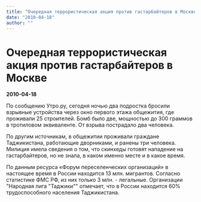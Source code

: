 ```yaml
---
title: "Очередная террористическая акция против гастарбайтеров в Москве"
date: "2010-04-18"
author: ""
---
```


# Очередная террористическая акция против гастарбайтеров в Москве

**2010-04-18** 

По сообщению Утро.ру, сегодня ночью два подростка бросили взрывные устройства через окно первого этажа общежития, где проживали 25 строителей. Бомб было две, мощностью до 300 граммов в тротиловом эквиваленте. От взрыва пострадало два человека.

По другим источникам, в общежитии проживали граждане Таджикистана, работающие дворниками, и ранены три человека. Милиция имела сведения о том, что скинхеды готовят нападение на гастарбайтеров, но не знала, в каком именно месте и в какое время.

По данным ресурса «Форум переселенческих организаций» в настоящее время в России находится 13 млн. мигрантов. Согласно статистике ФМС РФ, из них только 3 млн. - легальные. Организации "Народная лига "Таджики"" отмечает, что в России находится 60% трудоспособного населения Таджикистана.